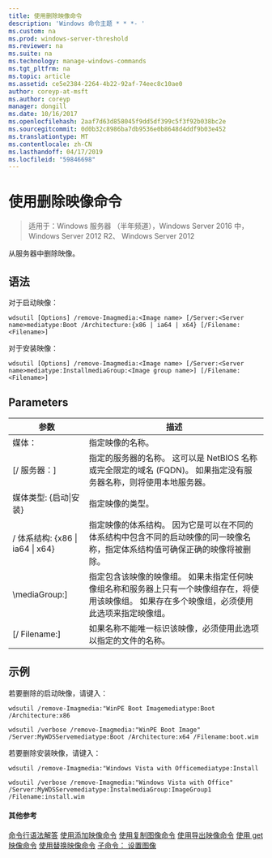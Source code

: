 ```yaml
---
title: 使用删除映像命令
description: 'Windows 命令主题 * * *- '
ms.custom: na
ms.prod: windows-server-threshold
ms.reviewer: na
ms.suite: na
ms.technology: manage-windows-commands
ms.tgt_pltfrm: na
ms.topic: article
ms.assetid: ce5e2384-2264-4b22-92af-74eec8c10ae0
author: coreyp-at-msft
ms.author: coreyp
manager: dongill
ms.date: 10/16/2017
ms.openlocfilehash: 2aaf7d63d858045f9dd5df399c5f3f92b038bc2e
ms.sourcegitcommit: 0d0b32c8986ba7db9536e0b8648d4ddf9b03e452
ms.translationtype: MT
ms.contentlocale: zh-CN
ms.lasthandoff: 04/17/2019
ms.locfileid: "59846698"
---
```

# <a name="using-the-remove-image-command"></a>使用删除映像命令

>适用于：Windows 服务器 （半年频道），Windows Server 2016 中，Windows Server 2012 R2、 Windows Server 2012

从服务器中删除映像。
## <a name="syntax"></a>语法
对于启动映像：
```
wdsutil [Options] /remove-Imagmedia:<Image name> [/Server:<Server name>mediatype:Boot /Architecture:{x86 | ia64 | x64} [/Filename:<Filename>]
```
对于安装映像：
```
wdsutil [Options] /remove-Imagmedia:<Image name> [/Server:<Server name>mediatype:InstallmediaGroup:<Image group name>] [/Filename:<Filename>]
```
## <a name="parameters"></a>Parameters
|参数|描述|
|-------|--------|
媒体：<Image name>|指定映像的名称。|
|[/ 服务器：<Server name>]|指定的服务器的名称。 这可以是 NetBIOS 名称或完全限定的域名 (FQDN)。 如果指定没有服务器名称，则将使用本地服务器。|
媒体类型: {启动&#124;安装}|指定映像的类型。|
|/ 体系结构: {x86 &#124; ia64 &#124; x64}|指定映像的体系结构。 因为它是可以在不同的体系结构中包含不同的启动映像的同一映像名称，指定体系结构值可确保正确的映像将被删除。|
|\mediaGroup:<Image group name>]|指定包含该映像的映像组。 如果未指定任何映像组名称和服务器上只有一个映像组存在，将使用该映像组。 如果存在多个映像组，必须使用此选项来指定映像组。|
|[/ Filename:<File name>]|如果名称不能唯一标识该映像，必须使用此选项以指定的文件的名称。|
## <a name="BKMK_examples"></a>示例
若要删除的启动映像，请键入：
```
wdsutil /remove-Imagmedia:"WinPE Boot Imagemediatype:Boot /Architecture:x86
```
```
wdsutil /verbose /remove-Imagmedia:"WinPE Boot Image" /Server:MyWDSServemediatype:Boot /Architecture:x64 /Filename:boot.wim
```
若要删除安装映像，请键入：
```
wdsutil /remove-Imagmedia:"Windows Vista with Officemediatype:Install
```
```
wdsutil /verbose /remove-Imagmedia:"Windows Vista with Office" /Server:MyWDSServemediatype:InstalmediaGroup:ImageGroup1 /Filename:install.wim
```
#### <a name="additional-references"></a>其他参考
[命令行语法解答](command-line-syntax-key.md)
[使用添加映像命令](using-the-add-image-command.md)
[使用复制图像命令](using-the-copy-image-command.md)
[使用导出映像命令](using-the-export-image-command.md)
[使用 get 映像命令](using-the-get-image-command.md)
[使用替换映像命令](using-the-replace-image-command.md)
 [子命令： 设置图像](subcommand-set-image.md)
